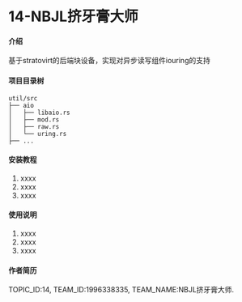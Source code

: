 # 14-NBJL挤牙膏大师

#### 介绍
基于stratovirt的后端块设备，实现对异步读写组件iouring的支持

#### 项目目录树

```
util/src
├── aio
│   ├── libaio.rs
│   ├── mod.rs
│   ├── raw.rs
│   └── uring.rs
├── ...
```


#### 安装教程

1.  xxxx
2.  xxxx
3.  xxxx

#### 使用说明

1.  xxxx
2.  xxxx
3.  xxxx

#### 作者简历
TOPIC_ID:14, TEAM_ID:1996338335, TEAM_NAME:NBJL挤牙膏大师.
